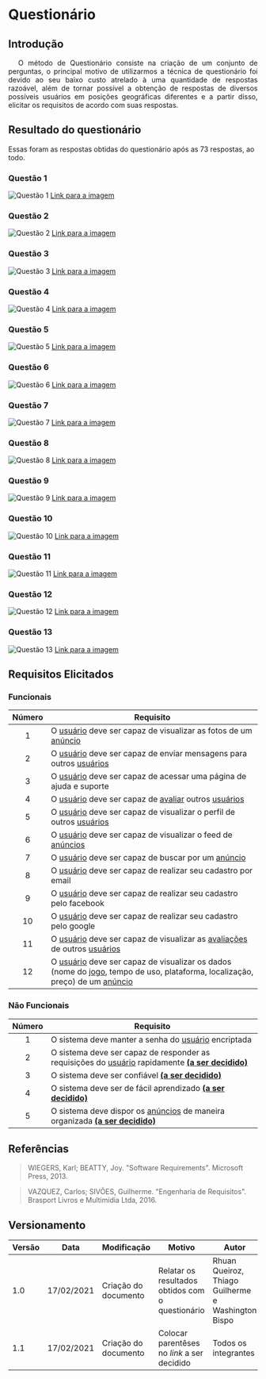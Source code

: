 # Questionário

## Introdução

<p style="text-indent: 20px; text-align: justify">
O método de Questionário consiste na criação de um conjunto de perguntas, o principal motivo de utilizarmos a técnica de questionário foi devido ao seu baixo custo atrelado à uma quantidade de respostas razoável, além de tornar possível a obtenção de respostas de diversos possíveis usuários em posições geográficas diferentes e a partir disso, elicitar os requisitos de acordo com suas respostas.
</p>

## Resultado do questionário

Essas foram as respostas obtidas do questionário após as 73 respostas, ao todo.

### Questão 1

![Questão 1](../assets/questionario/1.jpg)
<a href="https://drive.google.com/file/d/10PXo164yJR6Ju0vsGu_lZ7jSbsNqvhUV/view?usp=sharing" target="_blank" rel="noopener">Link para a imagem</a>

### Questão 2

![Questão 2](../assets/questionario/2.jpg)
<a href="https://drive.google.com/file/d/1NSKtHTT6gvwLhV2qT4hRGwhH4ZCqclQi/view?usp=sharing" target="_blank" rel="noopener">Link para a imagem</a>

### Questão 3

![Questão 3](../assets/questionario/3.jpg)
<a href="https://drive.google.com/file/d/1xGOJs6nzGhWBjZiL-VhB5TRWWxQvGwHo/view?usp=sharing" target="_blank" rel="noopener">Link para a imagem</a>

### Questão 4

![Questão 4](../assets/questionario/4.jpg)
<a href="https://drive.google.com/file/d/1ZQx3xCoumM9Kh7mPbVD5lqswMB1rpIA8/view?usp=sharing" target="_blank" rel="noopener">Link para a imagem</a>

### Questão 5

![Questão 5](../assets/questionario/5.jpg)
<a href="https://drive.google.com/file/d/1umaKOpwXZaLu__pib9rkXohwPerTZlIw/view?usp=sharing" target="_blank" rel="noopener">Link para a imagem</a>

### Questão 6

![Questão 6](../assets/questionario/6.jpg)
<a href="https://drive.google.com/file/d/1LngJqoq9ANLGrvjRxPIYruT2rEqPiGg9/view?usp=sharing" target="_blank" rel="noopener">Link para a imagem</a>

### Questão 7

![Questão 7](../assets/questionario/7.jpg)
<a href="https://drive.google.com/file/d/1VlAeTNPusZeXFxhqVp06Ka-Vkh1xqC3A/view?usp=sharing" target="_blank" rel="noopener">Link para a imagem</a>

### Questão 8

![Questão 8](../assets/questionario/8.jpg)
<a href="https://drive.google.com/file/d/1OYmN-eKL7jcVLGr3Rh4cVVbTO7t9yGd6/view?usp=sharing" target="_blank" rel="noopener">Link para a imagem</a>

### Questão 9

![Questão 9](../assets/questionario/9.jpg)
<a href="https://drive.google.com/file/d/1n4aG4S8b6aOcE5jHYXy6Xd9N4UhdsH1c/view?usp=sharing" target="_blank" rel="noopener">Link para a imagem</a>

### Questão 10

![Questão 10](../assets/questionario/10.jpg)
<a href="https://drive.google.com/file/d/1VQKaOrnQ_8_mfEmX1iIjuiaWpzGbIqul/view?usp=sharing" target="_blank" rel="noopener">Link para a imagem</a>

### Questão 11

![Questão 11](../assets/questionario/11.jpg)
<a href="https://drive.google.com/file/d/1Luf8l_8bemP37CHsJjAICVxxyDmliicu/view?usp=sharing" target="_blank" rel="noopener">Link para a imagem</a>

### Questão 12

![Questão 12](../assets/questionario/12.jpg)
<a href="https://drive.google.com/file/d/1KHe1tuSKvOOhacjo_1Wg04jFOzustIux/view?usp=sharing" target="_blank" rel="noopener">Link para a imagem</a>

### Questão 13

![Questão 13](../assets/questionario/13.jpg)
<a href="https://drive.google.com/file/d/1LmIWFAVFBF45tMHt_1Nn1blwrdAMUC6B/view?usp=sharing" target="_blank" rel="noopener">Link para a imagem</a>

## Requisitos Elicitados

### Funcionais

| Número | Requisito |
|:-:|-|
| 1 | O [usuário](/lexico/#l7-usuario) deve ser capaz de visualizar as fotos de um [anúncio](/lexico/#l1-anuncio) |
| 2 | O [usuário](/lexico/#l7-usuario) deve ser capaz de enviar mensagens para outros [usuários](/lexico/#l7-usuario) |
| 3 | O [usuário](/lexico/#l7-usuario) deve ser capaz de acessar uma página de ajuda e suporte |
| 4 | O [usuário](/lexico/#l7-usuario) deve ser capaz de [avaliar](/lexico/#l5-avaliar) outros [usuários](/lexico/#l7-usuario) |
| 5 | O [usuário](/lexico/#l7-usuario) deve ser capaz de visualizar o perfil de outros [usuários](/lexico/#l7-usuario) |
| 6 | O [usuário](/lexico/#l7-usuario) deve ser capaz de visualizar o feed de [anúncios](/lexico/#l1-anuncio) |
| 7 | O [usuário](/lexico/#l7-usuario) deve ser capaz de buscar por um [anúncio](/lexico/#l1-anuncio) |
| 8 | O [usuário](/lexico/#l7-usuario) deve ser capaz de realizar seu cadastro por email |
| 9 | O [usuário](/lexico/#l7-usuario) deve ser capaz de realizar seu cadastro pelo facebook |
| 10 | O [usuário](/lexico/#l7-usuario) deve ser capaz de realizar seu cadastro pelo google |
| 11 | O [usuário](/lexico/#l7-usuario) deve ser capaz de visualizar as [avaliações](/lexico/#l5-avaliar) de outros [usuários](/lexico/#l7-usuario) |
| 12 | O [usuário](/lexico/#l7-usuario) deve ser capaz de visualizar os dados (nome do [jogo](/lexico/#l4-jogo), tempo de uso, plataforma, localização, preço) de um [anúncio](/lexico/#l1-anuncio) |

### Não Funcionais

| Número | Requisito |
|:-:|-|
| 1 | O sistema deve manter a senha do [usuário](/lexico/#l7-usuario) encriptada |
| 2 | O sistema deve ser capaz de responder as requisições do [usuário](/lexico/#l7-usuario) rapidamente [**(a ser decidido)**](/requisitos/padroes/#a-ser-decidido) |
| 3 | O sistema deve ser confiável [**(a ser decidido)**](/requisitos/padroes/#a-ser-decidido) |
| 4 | O sistema deve ser de fácil aprendizado [**(a ser decidido)**](/requisitos/padroes/#a-ser-decidido) |
| 5 | O sistema deve dispor os [anúncios](/lexico/#l1-anuncio) de maneira organizada [**(a ser decidido)**](/requisitos/padroes/#a-ser-decidido) |


## Referências

> WIEGERS, Karl; BEATTY, Joy. "Software Requirements". Microsoft Press, 2013.

> VAZQUEZ, Carlos; SIVÕES, Guilherme. "Engenharia de Requisitos". Brasport Livros e Multimídia Ltda, 2016.

## Versionamento

| Versão | Data       | Modificação                    | Motivo | Autor         |
| ------ | ---------- | -------------------------------| ------ | ------------- |
| 1.0 | 17/02/2021 | Criação do documento | Relatar os resultados obtidos com o questionário | Rhuan Queiroz, Thiago Guilherme e Washington Bispo |
| 1.1 | 17/02/2021 | Criação do documento | Colocar parentêses no *link* a ser decidido | Todos os integrantes |
